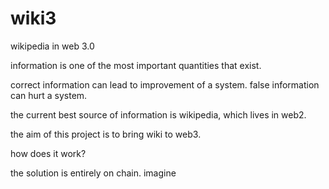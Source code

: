 # wiki3
wikipedia in web 3.0

information is one of the most important quantities that exist.

correct information can lead to improvement of a system.
false information can hurt a system.

the current best source of information is wikipedia, which lives in web2.

the aim of this project is to bring wiki to web3.

how does it work?

the solution is entirely on chain.
imagine 
